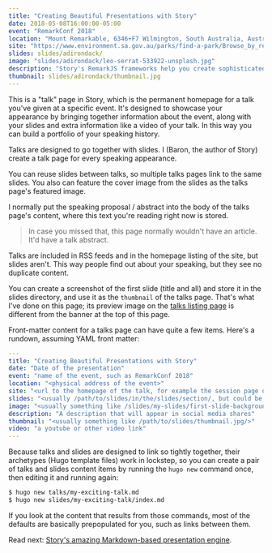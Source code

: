 ```yaml
---
title: "Creating Beautiful Presentations with Story"
date: 2018-05-08T16:00:00-05:00
event: "RemarkConf 2018"
location: "Mount Remarkable, 6346+F7 Wilmington, South Australia, Australia"
site: "https://www.environment.sa.gov.au/parks/find-a-park/Browse_by_region/flinders-ranges-outback/mount-remarkable-national-park"
slides: slides/adirondack/
image: "slides/adirondack/leo-serrat-533922-unsplash.jpg"
description: "Story's RemarkJS frameworks help you create sophisticated slides with simple, clean Markdown. There are predefined layouts for most presentation needs, beautiful typography and colors, precise image control, and a simple modular way to create custom layouts."
thumbnail: slides/adirondack/thumbnail.jpg
---
```

This is a "talk" page in Story, which is the permanent homepage for a talk
you've given at a specific event. It's designed to showcase your appearance by
bringing together information about the event, along with your slides and extra
information like a video of your talk. In this way you can build a portfolio of
your speaking history.
<!--more-->

Talks are designed to go together with slides. I (Baron, the author of Story)
create a talk page for every speaking appearance.

You can reuse slides between talks, so multiple talks pages link to the same
slides. You also can feature the cover image from the slides as the talks page's
featured image.

I normally put the speaking proposal / abstract into the body of the talks
page's content, where this text you're reading right now is stored.

> In case you missed that, this page normally wouldn't have an article.
> It'd have a talk abstract.

Talks are included in RSS feeds and in the homepage listing of the site, but
slides aren't. This way people find out about your speaking, but they see no
duplicate content.

You can create a screenshot of the first slide (title and all) and store it
in the slides directory, and use it as the `thumbnail` of the talks page. That's
what I've done on this page; its preview image on the [talks listing
page](/talks/) is different from the banner at the top of this page.

Front-matter content for a talks page can have quite a few items. Here's a
rundown, assuming YAML front matter:

```yaml
---
title: "Creating Beautiful Presentations with Story"
date: "Date of the presentation"
event: "name of the event, such as RemarkConf 2018"
location: "<physical address of the event>"
site: "<url to the homepage of the talk, for example the session page on a conference website>"
slides: "<usually /path/to/slides/in/the/slides/section/, but could be any link>"
image: "<usually something like /slides/my-slides/first-slide-background.jpg>"
description: "A description that will appear in social media shares"
thumbnail: "<usually something like /path/to/slides/thumbnail.jpg/>"
video: "a youtube or other video link"
---
```

Because talks and slides are designed to link so tightly together, their
archetypes (Hugo template files) work in lockstep, so you can create a pair of
talks and slides content items by running the `hugo new` command once, then
editing it and running again:

```sh
$ hugo new talks/my-exciting-talk.md
$ hugo new slides/my-exciting-talk/index.md
```

If you look at the content that results from those commands, most of the
defaults are basically prepopulated for you, such as links between them.

Read next: [Story's amazing Markdown-based presentation
engine](/slides/adirondack/).
